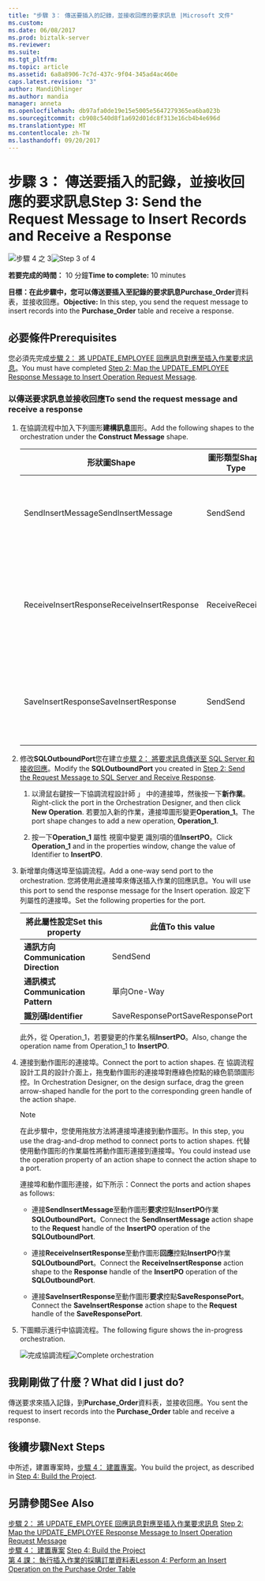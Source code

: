 ```yaml
---
title: "步驟 3： 傳送要插入的記錄，並接收回應的要求訊息 |Microsoft 文件"
ms.custom: 
ms.date: 06/08/2017
ms.prod: biztalk-server
ms.reviewer: 
ms.suite: 
ms.tgt_pltfrm: 
ms.topic: article
ms.assetid: 6a8a8906-7c7d-437c-9f04-345ad4ac460e
caps.latest.revision: "3"
author: MandiOhlinger
ms.author: mandia
manager: anneta
ms.openlocfilehash: db97afa0de19e15e5005e5647279365ea6ba023b
ms.sourcegitcommit: cb908c540d8f1a692d01dc8f313e16cb4b4e696d
ms.translationtype: MT
ms.contentlocale: zh-TW
ms.lasthandoff: 09/20/2017
---
```

# <a name="step-3-send-the-request-message-to-insert-records-and-receive-a-response"></a><span data-ttu-id="82eea-102">步驟 3： 傳送要插入的記錄，並接收回應的要求訊息</span><span class="sxs-lookup"><span data-stu-id="82eea-102">Step 3: Send the Request Message to Insert Records and Receive a Response</span></span>
<span data-ttu-id="82eea-103">![步驟 4 之 3](../../adapters-and-accelerators/adapter-oracle-ebs/media/step-3of4.gif "Step_3of4")</span><span class="sxs-lookup"><span data-stu-id="82eea-103">![Step 3 of 4](../../adapters-and-accelerators/adapter-oracle-ebs/media/step-3of4.gif "Step_3of4")</span></span>  
  
 <span data-ttu-id="82eea-104">**若要完成的時間：** 10 分鐘</span><span class="sxs-lookup"><span data-stu-id="82eea-104">**Time to complete:** 10 minutes</span></span>  
  
 <span data-ttu-id="82eea-105">**目標：**在此步驟中，您可以傳送要插入至記錄的要求訊息**Purchase_Order**資料表，並接收回應。</span><span class="sxs-lookup"><span data-stu-id="82eea-105">**Objective:** In this step, you send the request message to insert records into the **Purchase_Order** table and receive a response.</span></span>  
  
## <a name="prerequisites"></a><span data-ttu-id="82eea-106">必要條件</span><span class="sxs-lookup"><span data-stu-id="82eea-106">Prerequisites</span></span>  
 <span data-ttu-id="82eea-107">您必須先完成[步驟 2： 將 UPDATE_EMPLOYEE 回應訊息對應至插入作業要求訊息](../../adapters-and-accelerators/adapter-sql/step-2-map-update_employee-response-to-insert-operation-request.md)。</span><span class="sxs-lookup"><span data-stu-id="82eea-107">You must have completed [Step 2: Map the UPDATE_EMPLOYEE Response Message to Insert Operation Request Message](../../adapters-and-accelerators/adapter-sql/step-2-map-update_employee-response-to-insert-operation-request.md).</span></span>  
  
### <a name="to-send-the-request-message-and-receive-a-response"></a><span data-ttu-id="82eea-108">以傳送要求訊息並接收回應</span><span class="sxs-lookup"><span data-stu-id="82eea-108">To send the request message and receive a response</span></span>  
  
1.  <span data-ttu-id="82eea-109">在協調流程中加入下列圖形**建構訊息**圖形。</span><span class="sxs-lookup"><span data-stu-id="82eea-109">Add the following shapes to the orchestration under the **Construct Message** shape.</span></span>  
  
    |<span data-ttu-id="82eea-110">形狀圖</span><span class="sxs-lookup"><span data-stu-id="82eea-110">Shape</span></span>|<span data-ttu-id="82eea-111">圖形類型</span><span class="sxs-lookup"><span data-stu-id="82eea-111">Shape Type</span></span>|<span data-ttu-id="82eea-112">屬性</span><span class="sxs-lookup"><span data-stu-id="82eea-112">Properties</span></span>|  
    |-----------|----------------|----------------|  
    |<span data-ttu-id="82eea-113">SendInsertMessage</span><span class="sxs-lookup"><span data-stu-id="82eea-113">SendInsertMessage</span></span>|<span data-ttu-id="82eea-114">Send</span><span class="sxs-lookup"><span data-stu-id="82eea-114">Send</span></span>|<span data-ttu-id="82eea-115">-設定**訊息**至*InsertPO*</span><span class="sxs-lookup"><span data-stu-id="82eea-115">-   Set **Message** to *InsertPO*</span></span><br /><span data-ttu-id="82eea-116">-設定**名稱**至*SendInsertMessage*</span><span class="sxs-lookup"><span data-stu-id="82eea-116">-   Set **Name** to *SendInsertMessage*</span></span>|  
    |<span data-ttu-id="82eea-117">ReceiveInsertResponse</span><span class="sxs-lookup"><span data-stu-id="82eea-117">ReceiveInsertResponse</span></span>|<span data-ttu-id="82eea-118">Receive</span><span class="sxs-lookup"><span data-stu-id="82eea-118">Receive</span></span>|<span data-ttu-id="82eea-119">-設定**啟動**至*False*</span><span class="sxs-lookup"><span data-stu-id="82eea-119">-   Set **Activate** to *False*</span></span><br /><span data-ttu-id="82eea-120">-設定**訊息**至*InsertPOResponse*</span><span class="sxs-lookup"><span data-stu-id="82eea-120">-   Set **Message** to *InsertPOResponse*</span></span><br /><span data-ttu-id="82eea-121">-設定**名稱**至*ReceiveInsertResponse*</span><span class="sxs-lookup"><span data-stu-id="82eea-121">-   Set **Name** to *ReceiveInsertResponse*</span></span>|  
    |<span data-ttu-id="82eea-122">SaveInsertResponse</span><span class="sxs-lookup"><span data-stu-id="82eea-122">SaveInsertResponse</span></span>|<span data-ttu-id="82eea-123">Send</span><span class="sxs-lookup"><span data-stu-id="82eea-123">Send</span></span>|<span data-ttu-id="82eea-124">-設定**訊息**至*InsertPOResponse*</span><span class="sxs-lookup"><span data-stu-id="82eea-124">-   Set **Message** to *InsertPOResponse*</span></span><br /><span data-ttu-id="82eea-125">-設定**名稱**至*SaveInsertResponse*</span><span class="sxs-lookup"><span data-stu-id="82eea-125">-   Set **Name** to *SaveInsertResponse*</span></span>|  
  
2.  <span data-ttu-id="82eea-126">修改**SQLOutboundPort**您在建立[步驟 2： 將要求訊息傳送至 SQL Server 和接收回應](../../adapters-and-accelerators/adapter-sql/step-2-send-the-request-message-to-sql-server-and-receive-response.md)。</span><span class="sxs-lookup"><span data-stu-id="82eea-126">Modify the **SQLOutboundPort** you created in [Step 2: Send the Request Message to SQL Server and Receive Response](../../adapters-and-accelerators/adapter-sql/step-2-send-the-request-message-to-sql-server-and-receive-response.md).</span></span>  
  
    1.  <span data-ttu-id="82eea-127">以滑鼠右鍵按一下協調流程設計師 」 中的連接埠，然後按一下**新作業**。</span><span class="sxs-lookup"><span data-stu-id="82eea-127">Right-click the port in the Orchestration Designer, and then click **New Operation**.</span></span> <span data-ttu-id="82eea-128">若要加入新的作業，連接埠圖形變更**Operation_1**。</span><span class="sxs-lookup"><span data-stu-id="82eea-128">The port shape changes to add a new operation, **Operation_1**.</span></span>  
  
    2.  <span data-ttu-id="82eea-129">按一下**Operation_1** 屬性 視窗中變更 識別項的值**InsertPO**。</span><span class="sxs-lookup"><span data-stu-id="82eea-129">Click **Operation_1** and in the properties window, change the value of Identifier to **InsertPO**.</span></span>  
  
3.  <span data-ttu-id="82eea-130">新增單向傳送埠至協調流程。</span><span class="sxs-lookup"><span data-stu-id="82eea-130">Add a one-way send port to the orchestration.</span></span> <span data-ttu-id="82eea-131">您將使用此連接埠來傳送插入作業的回應訊息。</span><span class="sxs-lookup"><span data-stu-id="82eea-131">You will use this port to send the response message for the Insert operation.</span></span> <span data-ttu-id="82eea-132">設定下列屬性的連接埠。</span><span class="sxs-lookup"><span data-stu-id="82eea-132">Set the following properties for the port.</span></span>  
  
    |<span data-ttu-id="82eea-133">將此屬性設定</span><span class="sxs-lookup"><span data-stu-id="82eea-133">Set this property</span></span>|<span data-ttu-id="82eea-134">此值</span><span class="sxs-lookup"><span data-stu-id="82eea-134">To this value</span></span>|  
    |-----------------------|-------------------|  
    |<span data-ttu-id="82eea-135">**通訊方向**</span><span class="sxs-lookup"><span data-stu-id="82eea-135">**Communication Direction**</span></span>|<span data-ttu-id="82eea-136">Send</span><span class="sxs-lookup"><span data-stu-id="82eea-136">Send</span></span>|  
    |<span data-ttu-id="82eea-137">**通訊模式**</span><span class="sxs-lookup"><span data-stu-id="82eea-137">**Communication Pattern**</span></span>|<span data-ttu-id="82eea-138">單向</span><span class="sxs-lookup"><span data-stu-id="82eea-138">One-Way</span></span>|  
    |<span data-ttu-id="82eea-139">**識別碼**</span><span class="sxs-lookup"><span data-stu-id="82eea-139">**Identifier**</span></span>|<span data-ttu-id="82eea-140">SaveResponsePort</span><span class="sxs-lookup"><span data-stu-id="82eea-140">SaveResponsePort</span></span>|  
  
     <span data-ttu-id="82eea-141">此外，從 Operation_1，若要變更的作業名稱**InsertPO**。</span><span class="sxs-lookup"><span data-stu-id="82eea-141">Also, change the operation name from Operation_1 to **InsertPO**.</span></span>  
  
4.  <span data-ttu-id="82eea-142">連接到動作圖形的連接埠。</span><span class="sxs-lookup"><span data-stu-id="82eea-142">Connect the port to action shapes.</span></span> <span data-ttu-id="82eea-143">在 協調流程設計工具的設計介面上，拖曳動作圖形的連接埠對應綠色控點的綠色箭頭圖形控。</span><span class="sxs-lookup"><span data-stu-id="82eea-143">In Orchestration Designer, on the design surface, drag the green arrow-shaped handle for the port to the corresponding green handle of the action shape.</span></span>  
  
    > [!NOTE]
    >  <span data-ttu-id="82eea-144">在此步驟中，您使用拖放方法將連接埠連接到動作圖形。</span><span class="sxs-lookup"><span data-stu-id="82eea-144">In this step, you use the drag-and-drop method to connect ports to action shapes.</span></span> <span data-ttu-id="82eea-145">代替使用動作圖形的作業屬性將動作圖形連接到連接埠。</span><span class="sxs-lookup"><span data-stu-id="82eea-145">You could instead use the operation property of an action shape to connect the action shape to a port.</span></span>  
  
     <span data-ttu-id="82eea-146">連接埠和動作圖形連接，如下所示：</span><span class="sxs-lookup"><span data-stu-id="82eea-146">Connect the ports and action shapes as follows:</span></span>  
  
    -   <span data-ttu-id="82eea-147">連接**SendInsertMessage**至動作圖形**要求**控點**InsertPO**作業**SQLOutboundPort**。</span><span class="sxs-lookup"><span data-stu-id="82eea-147">Connect the **SendInsertMessage** action shape to the **Request** handle of the **InsertPO** operation of the **SQLOutboundPort**.</span></span>  
  
    -   <span data-ttu-id="82eea-148">連接**ReceiveInsertResponse**至動作圖形**回應**控點**InsertPO**作業**SQLOutboundPort**。</span><span class="sxs-lookup"><span data-stu-id="82eea-148">Connect the **ReceiveInsertResponse** action shape to the **Response** handle of the **InsertPO** operation of the **SQLOutboundPort**.</span></span>  
  
    -   <span data-ttu-id="82eea-149">連接**SaveInsertResponse**至動作圖形**要求**控點**SaveResponsePort**。</span><span class="sxs-lookup"><span data-stu-id="82eea-149">Connect the **SaveInsertResponse** action shape to the **Request** handle of the **SaveResponsePort**.</span></span>  
  
5.  <span data-ttu-id="82eea-150">下圖顯示進行中協調流程。</span><span class="sxs-lookup"><span data-stu-id="82eea-150">The following figure shows the in-progress orchestration.</span></span>  
  
     <span data-ttu-id="82eea-151">![完成協調流程](../../adapters-and-accelerators/adapter-sql/media/sql-adap-tut-09-comp-orch.gif "sql_adap_tut_09_comp_orch")</span><span class="sxs-lookup"><span data-stu-id="82eea-151">![Complete orchestration](../../adapters-and-accelerators/adapter-sql/media/sql-adap-tut-09-comp-orch.gif "sql_adap_tut_09_comp_orch")</span></span>  
  
## <a name="what-did-i-just-do"></a><span data-ttu-id="82eea-152">我剛剛做了什麼？</span><span class="sxs-lookup"><span data-stu-id="82eea-152">What did I just do?</span></span>  
 <span data-ttu-id="82eea-153">傳送要求來插入記錄，到**Purchase_Order**資料表，並接收回應。</span><span class="sxs-lookup"><span data-stu-id="82eea-153">You sent the request to insert records into the **Purchase_Order** table and receive a response.</span></span>  
  
## <a name="next-steps"></a><span data-ttu-id="82eea-154">後續步驟</span><span class="sxs-lookup"><span data-stu-id="82eea-154">Next Steps</span></span>  
 <span data-ttu-id="82eea-155">中所述，建置專案時，[步驟 4： 建置專案](../../adapters-and-accelerators/adapter-sql/step-4-build-the-project.md)。</span><span class="sxs-lookup"><span data-stu-id="82eea-155">You build the project, as described in [Step 4: Build the Project](../../adapters-and-accelerators/adapter-sql/step-4-build-the-project.md).</span></span>  
  
## <a name="see-also"></a><span data-ttu-id="82eea-156">另請參閱</span><span class="sxs-lookup"><span data-stu-id="82eea-156">See Also</span></span>  
 <span data-ttu-id="82eea-157">[步驟 2： 將 UPDATE_EMPLOYEE 回應訊息對應至插入作業要求訊息](../../adapters-and-accelerators/adapter-sql/step-2-map-update_employee-response-to-insert-operation-request.md) </span><span class="sxs-lookup"><span data-stu-id="82eea-157">[Step 2: Map the UPDATE_EMPLOYEE Response Message to Insert Operation Request Message](../../adapters-and-accelerators/adapter-sql/step-2-map-update_employee-response-to-insert-operation-request.md) </span></span>  
 <span data-ttu-id="82eea-158">[步驟 4： 建置專案](../../adapters-and-accelerators/adapter-sql/step-4-build-the-project.md) </span><span class="sxs-lookup"><span data-stu-id="82eea-158">[Step 4: Build the Project](../../adapters-and-accelerators/adapter-sql/step-4-build-the-project.md) </span></span>  
 [<span data-ttu-id="82eea-159">第 4 課： 執行插入作業的採購訂單資料表</span><span class="sxs-lookup"><span data-stu-id="82eea-159">Lesson 4: Perform an Insert Operation on the Purchase Order Table</span></span>](../../adapters-and-accelerators/adapter-sql/lesson-4-perform-an-insert-operation-on-the-purchase-order-table.md)